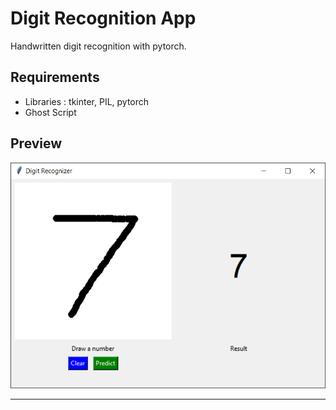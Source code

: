 # Digit Recognition App
Handwritten digit recognition with pytorch.

## Requirements
- Libraries : tkinter, PIL, pytorch
- Ghost Script

## Preview
![test number](screenshot.PNG)

------